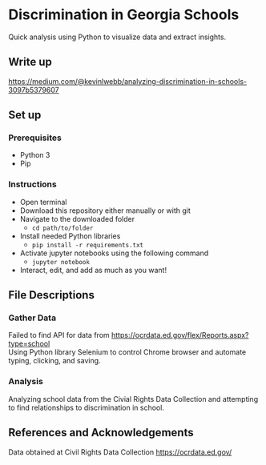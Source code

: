 # Discrimination in Georgia Schools
Quick analysis using Python to visualize data and extract insights.
## Write up
https://medium.com/@kevinlwebb/analyzing-discrimination-in-schools-3097b5379607
## Set up
### Prerequisites
- Python 3
- Pip
### Instructions
- Open terminal
- Download this repository either manually or with git
- Navigate to the downloaded folder
    - `cd path/to/folder`
- Install needed Python libraries
    - `pip install -r requirements.txt`
- Activate jupyter notebooks using the following command
    - `jupyter notebook`
- Interact, edit, and add as much as you want!
## File Descriptions
### Gather Data
Failed to find API for data from https://ocrdata.ed.gov/flex/Reports.aspx?type=school
<br>Using Python library Selenium to control Chrome browser and automate typing, clicking, and saving.
### Analysis
Analyzing school data from the Civial Rights Data Collection and attempting to find relationships to discrimination in school. 
## References and Acknowledgements
Data obtained at Civil Rights Data Collection
https://ocrdata.ed.gov/
